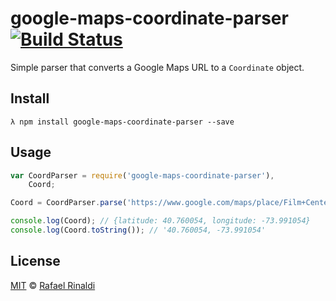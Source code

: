 # google-maps-coordinate-parser [![Build Status](https://travis-ci.org/rafaelrinaldi/google-maps-coordinate-parser.svg?branch=master)](https://travis-ci.org/rafaelrinaldi/google-maps-coordinate-parser)

Simple parser that converts a Google Maps URL to a `Coordinate` object.

## Install

`λ npm install google-maps-coordinate-parser --save`

## Usage

```js
var CoordParser = require('google-maps-coordinate-parser'),
    Coord;

Coord = CoordParser.parse('https://www.google.com/maps/place/Film+Center+Building+Corporation/@40.760054,-73.991054,17z/data=!3m1!4b1!4m2!3m1!1s0x89c25853c9cfe7d3:0x44137c808ab6c9c3');

console.log(Coord); // {latitude: 40.760054, longitude: -73.991054}
console.log(Coord.toString()); // '40.760054, -73.991054'
```

## License

[MIT](http://opensource.org/licenses/MIT) © [Rafael Rinaldi](http://rinaldi.io)
